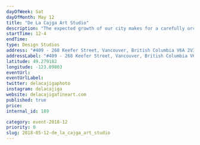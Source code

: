 ```yaml
---
dayOfWeek: Sat
dayOfMonth: May 12
title: "De La Cajga Art Studio"
description: "The expected growth of our city makes for a carefully orchestrated project. The available land is limited by water and mountains -our fixed boundaries. I am free to do what architects and developers can only dream of doing. I bend engineers’ protocols and planners’ minds to construct new urban environments. Photography and imagination combine and allow me to move and reshape buildings.<br>  <br> In these times when real estate prices are hitting the roof, I multiply the land available and bring the matter -through illusion- to the fore. Will such imaginary constructions become a seed that generates alternatives beneficial to the future inhabitants of our city? I hope so. As a creator, I express what my mind sees. The works presented are meant to incite thinking. I do not claim to know what should be done. I want our city to continue being a unique livable space -a paradise some would say- for decades to come. Look at what surrounds us! Imagine what our actions today will turn into tomorrow. We are responsible for what we leave to future generations."
startTime: 12-4
endTime: 
type: Design Studios
address: "#409 - 268 Keefer Street, Vancouver, British Columbia V6A 2V3, Vancouver, BC, Canada"
addressLabel: "#409 - 268 Keefer Street, Vancouver, British Columbia V6A 2V3"
latitude: 49.279182
longitude: -123.09803
eventUrl: 
eventUrlLabel: 
twitter: delacajigaphoto
instagram: delacajiga
website: delacajigafineart.com
published: true
price: 
internal_id: 189

category: event-2018-12
priority: 0
slug: 2018-05-12-de_la_cajga_art_studio
---
```


